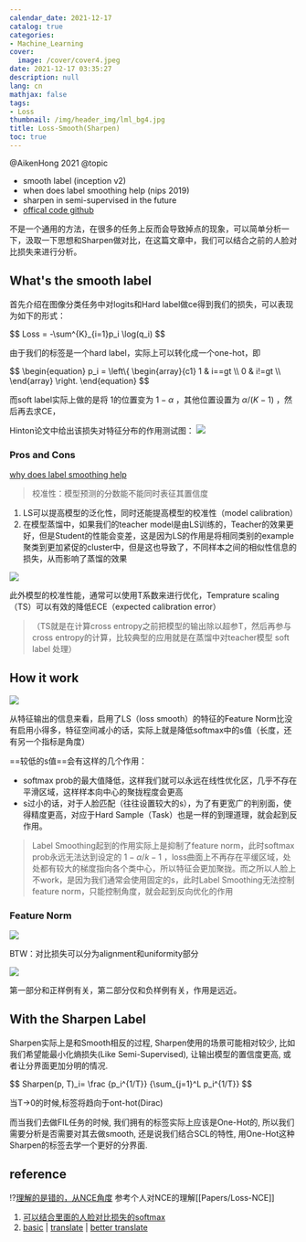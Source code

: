 ```yaml
---
calendar_date: 2021-12-17
catalog: true
categories:
- Machine_Learning
cover:
  image: /cover/cover4.jpeg
date: 2021-12-17 03:35:27
description: null
lang: cn
mathjax: false
tags:
- Loss
thumbnail: /img/header_img/lml_bg4.jpg
title: Loss-Smooth(Sharpen)
toc: true
---
```


@AikenHong 2021
@topic
- smooth label (inception v2)
- when does label smoothing help (nips 2019) 
- sharpen in semi-supervised in the future 
- [offical code github](https://github.com/seominseok0429/label-smoothing-visualization-pytorch?utm_source=catalyzex.com)

不是一个通用的方法，在很多的任务上反而会导致掉点的现象，可以简单分析一下，汲取一下思想和Sharpen做对比，在这篇文章中，我们可以结合之前的人脸对比损失来进行分析。

## What's the smooth label
首先介绍在图像分类任务中对logits和Hard label做ce得到我们的损失，可以表现为如下的形式：
 
<div>
$$ 
Loss = -\sum^{K}_{i=1}p_i \log(q_i)
 $$
</div>
 
由于我们的标签是一个hard label，实际上可以转化成一个one-hot，即
 
<div>
$$ 
\begin{equation}
p_i = \left\{
\begin{array}{c1}
1 & i==gt \\
0 & i!=gt \\
\end{array} \right.
\end{equation}
 $$
</div>
 
而soft label实际上做的是将 1的位置变为 $1-\alpha$ ，其他位置设置为 $\alpha/(K-1)$ ，然后再去求CE，

Hinton论文中给出该损失对特征分布的作用测试图：
![](https://picture-bed-001-1310572365.cos.ap-guangzhou.myqcloud.com/imgs/labimg/20211216194040.png)


### Pros and Cons

[why does label smoothing help](https://arxiv.org/pdf/1906.02629.pdf)
>校准性：模型预测的分数能不能同时表征其置信度

1. LS可以提高模型的泛化性，同时还能提高模型的校准性（model calibration）
2. 在模型蒸馏中，如果我们的teacher model是由LS训练的，Teacher的效果更好，但是Student的性能会变差，这是因为LS的作用是将相同类别的example聚类到更加紧促的cluster中，但是这也导致了，不同样本之间的相似性信息的损失，从而影响了蒸馏的效果

![](https://picture-bed-001-1310572365.cos.ap-guangzhou.myqcloud.com/imgs/labimg/20211216202042.png)

此外模型的校准性能，通常可以使用T系数来进行优化，Temprature scaling（TS）可以有效的降低ECE（expected calibration error）

>（TS就是在计算cross entropy之前把模型的输出除以超参T，然后再参与cross entropy的计算，比较典型的应用就是在蒸馏中对teacher模型 soft label 处理）

## How it work

![](https://picture-bed-001-1310572365.cos.ap-guangzhou.myqcloud.com/imgs/labimg/20211216200856.png)


从特征输出的信息来看，启用了LS（loss smooth）的特征的Feature Norm比没有启用小得多，特征空间减小的话，实际上就是降低softmax中的s值（长度，还有另一个指标是角度）

==较低的s值==会有这样的几个作用：

- softmax prob的最大值降低，这样我们就可以永远在线性优化区，几乎不存在平滑区域，这样样本向中心的聚拢程度会更高
- s过小的话，对于人脸匹配（往往设置较大的s），为了有更宽广的判别面，使得精度更高，对应于Hard Sample（Task）也是一样的到理道理，就会起到反作用。

>Label Smoothing起到的作用实际上是抑制了feature norm，此时softmax prob永远无法达到设定的 $1-\alpha/k-1$  ，loss曲面上不再存在平缓区域，处处都有较大的梯度指向各个类中心，所以特征会更加聚拢。而之所以人脸上不work，是因为我们通常会使用固定的s，此时Label Smoothing无法控制feature norm，只能控制角度，就会起到反向优化的作用

### Feature Norm

![](https://picture-bed-001-1310572365.cos.ap-guangzhou.myqcloud.com/imgs/labimg/20211216210444.png)

BTW：对比损失可以分为alignment和uniformity部分

![](https://picture-bed-001-1310572365.cos.ap-guangzhou.myqcloud.com/imgs/labimg/20211216204355.png)

第一部分和正样例有关，第二部分仅和负样例有关，作用是远近。

## With the Sharpen Label

Sharpen实际上是和Smooth相反的过程, Sharpen使用的场景可能相对较少, 比如我们希望能最小化熵损失(Like Semi-Supervised), 让输出模型的置信度更高, 或者让分界面更加分明的情况.

 
<div>
$$ 
Sharpen(p, T)_i= \frac {p_i^{1/T}} {\sum_{j=1}^L p_i^{1/T}}
 $$
</div>
 
当T->0的时候,标签将趋向于ont-hot(Dirac)

而当我们去做FIL任务的时候, 我们拥有的标签实际上应该是One-Hot的, 所以我们需要分析是否需要对其去做smooth, 还是说我们结合SCL的特性, 用One-Hot这种Sharpen的标签去学一个更好的分界面.

## reference
⁉️[理解的是错的，从NCE角度](https://zhuanlan.zhihu.com/p/410491474)
参考个人对NCE的理解[[Papers/Loss-NCE]]

1. [可以结合里面的人脸对比损失的softmax](https://zhuanlan.zhihu.com/p/302843504)
2. [basic](https://blog.csdn.net/qiu931110/article/details/86684241) | [translate](https://zhuanlan.zhihu.com/p/359792244) | [better translate](https://zhuanlan.zhihu.com/p/110120048)